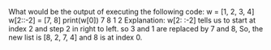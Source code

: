 What would be the output of executing the following code:
w = [1, 2, 3, 4]
w[2::-2] = [7, 8]
print(w[0])
 7
 8
 1
 2
Explanation:
w[2: :-2] tells us to start at index 2 and step 2 in right to left. so 3 and 1 are replaced by 7 and 8, So, the new list is [8, 2, 7, 4] and 8 is at index 0.
